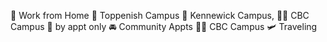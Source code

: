 🏡 Work from Home
🏫 Toppenish Campus
🏫 Kennewick Campus, 🌃🏫 CBC Campus
🫥 by appt only
🚘 Community Appts
🌃🏫 CBC Campus
🛩️ Traveling